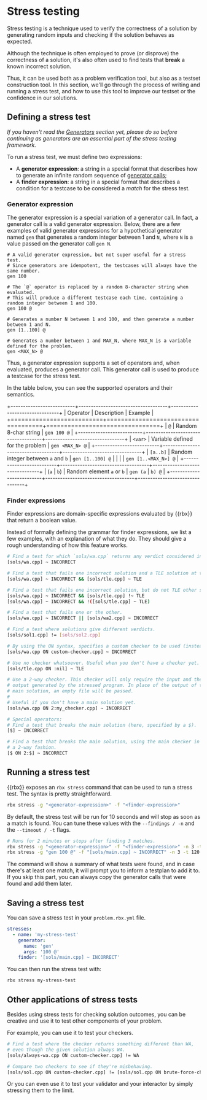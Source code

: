 # Stress testing

Stress testing is a technique used to verify the correctness of a solution by generating random inputs
and checking if the solution behaves as expected.

Although the technique is often employed to prove (or disprove) the correctness of a solution, it's
also often used to find tests that **break** a known incorrect solution.

Thus, it can be used both as a problem verification tool, but also as a testset construction tool. In this section, we'll go through the process of writing and running a stress test, and how to use this tool to
improve our testset or the confidence in our solutions.

## Defining a stress test

*If you haven't read the [Generators](testset/generators.md) section yet, please do so before continuing as
generators are an essential part of the stress testing framework.*

To run a stress test, we must define two expressions:

- A **generator expression**: a string in a special format that describes how to generate an
  infinite random sequence of [generator calls](testset/generators.md#generator-calls);
- A **finder expression**: a string in a special format that describes a condition for a testcase
  to be considered a *match* for the stress test.

### Generator expression

The generator expression is a special variation of a generator call. In fact, a generator call
is a valid generator expression. Below, there are a few examples of valid generator expressions
for a hypothetical generator named `gen` that generates a random integer between 1 and `N`, where `N`
is a value passed on the generator call `gen N`.

```
# A valid generator expression, but not super useful for a stress test.
# Since generators are idempotent, the testcases will always have the same number.
gen 100

# The `@` operator is replaced by a random 8-character string when evaluated.
# This will produce a different testcase each time, containing a random integer between 1 and 100.
gen 100 @

# Generates a number N between 1 and 100, and then generate a number between 1 and N.
gen [1..100] @

# Generates a number between 1 and MAX_N, where MAX_N is a variable defined for the problem.
gen <MAX_N> @
```

Thus, a generator expression supports a set of operators and, when evaluated, produces a generator call.
This generator call is used to produce a testcase for the stress test.

In the table below, you can see the supported operators and their semantics.

+--------------------------+------------------------------------+--------------------------------+
|         Operator         |            Description             |            Example             |
+==========================+====================================+================================+
| `@`                      | Random 8-char string               | `gen 100 @`                    |
+--------------------------+------------------------------------+--------------------------------+
| `<var>`                  | Variable defined for the problem   | `gen <MAX_N> @`                |
+--------------------------+------------------------------------+--------------------------------+
| `[a..b]`                 | Random integer between `a` and `b` | `gen [1..100] @`               |
|                          |                                    | `gen [1..<MAX_N>] @`           |
+--------------------------+------------------------------------+--------------------------------+
| (`a` &VerticalLine; `b`) | Random element `a` or `b`          | `gen (a` &VerticalLine; `b) @` |
+--------------------------+------------------------------------+--------------------------------+

### Finder expressions

Finder expressions are domain-specific expressions evaluated by {{rbx}} that return a boolean value.

Instead of formally defining the grammar for finder expressions, we list a few examples, with an explanation of what they do. They should give a rough understanding
of how this feature works.

```sh
# Find a test for which `sols/wa.cpp` returns any verdict considered incorrect.
[sols/wa.cpp] ~ INCORRECT

# Find a test that fails one incorrect solution and a TLE solution at the same time.
[sols/wa.cpp] ~ INCORRECT && [sols/tle.cpp] ~ TLE

# Find a test that fails one incorrect solution, but do not TLE other solution at the same time.
[sols/wa.cpp] ~ INCORRECT && [sols/tle.cpp] !~ TLE
[sols/wa.cpp] ~ INCORRECT && !([sols/tle.cpp] ~ TLE)

# Find a test that fails one or the other.
[sols/wa.cpp] ~ INCORRECT || [sols/wa2.cpp] ~ INCORRECT

# Find a test where solutions give different verdicts.
[sols/sol1.cpp] != [sols/sol2.cpp]

# By using the ON syntax, specifies a custom checker to be used (instead of the main one).
[sols/wa.cpp ON custom-checker.cpp] ~ INCORRECT

# Use no checker whatsoever. Useful when you don't have a checker yet.
[sols/tle.cpp ON :nil] ~ TLE

# Use a 2-way checker. This checker will only require the input and the
# output generated by the stressed program. In place of the output of the
# main solution, an empty file will be passed.
#
# Useful if you don't have a main solution yet.
[sols/wa.cpp ON 2:my_checker.cpp] ~ INCORRECT

# Special operators:
# Find a test that breaks the main solution (here, specified by a $).
[$] ~ INCORRECT

# Find a test that breaks the main solution, using the main checker in
# a 2-way fashion.
[$ ON 2:$] ~ INCORRECT
```

## Running a stress test

{{rbx}} exposes an `rbx stress` command that can be used to run a stress test. The syntax is pretty straightforward.

```sh
rbx stress -g "<generator-expression>" -f "<finder-expression>"
```

By default, the stress test will be run for 10 seconds and will stop as soon as a match is found. You can tune these values
with the `--findings / -n` and the `--timeout / -t` flags.

```sh
# Runs for 2 minutes or stops after finding 3 matches.
rbx stress -g "<generator-expression>" -f "<finder-expression>" -n 3 -t 120
rbx stress -g "gen 100 @" -f "[sols/main.cpp] ~ INCORRECT" -n 3 -t 120
```

The command will show a summary of what tests were found, and in case there's at least one match, it will
prompt you to inform a testplan to add it to. If you skip this part, you can always copy the generator calls
that were found and add them later.

## Saving a stress test

You can save a stress test in your `problem.rbx.yml` file.

```yaml
stresses:
  - name: 'my-stress-test'
    generator:
      name: 'gen'
      args: '100 @'
    finder: '[sols/main.cpp] ~ INCORRECT'
```

You can then run the stress test with:

```sh
rbx stress my-stress-test
```

## Other applications of stress tests

Besides using stress tests for checking solution outcomes, you can be creative and use it to test other components of your problem.

For example, you can use it to test your checkers.

```sh
# Find a test where the checker returns something different than WA,
# even though the given solution always WA.
[sols/always-wa.cpp ON custom-checker.cpp] != WA

# Compare two checkers to see if they're misbehaving.
[sols/sol.cpp ON custom-checker.cpp] != [sols/sol.cpp ON brute-force-checker.cpp]
```

Or you can even use it to test your validator and your interactor by simply stressing them to the limit.




